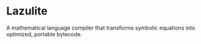 # Lazulite
A mathematical language compiler that transforms symbolic equations into optimized, portable bytecode.
